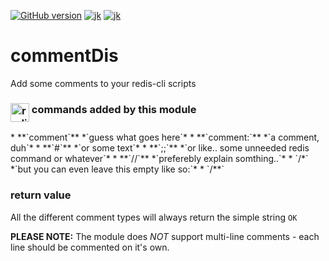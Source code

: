 [![GitHub version](https://img.shields.io/github/release/picotera/commentDis.svg?style=flat-square)](https://github.com/picotera/commentDis/releases/latest)
[![jk](https://img.shields.io/badge/reading_level-4th_grade-green.svg?style=flat-square)]()
[![jk](https://img.shields.io/badge/held_toghether_by-chewing_gum-C70039.svg?style=flat-square)]()

# commentDis
Add some comments to your redis-cli scripts


<h3> <img src="https://upload.wikimedia.org/wikipedia/en/6/6b/Redis_Logo.svg" alt="redis" height="30" align="top"/> commands added by this module</h3>
* **`comment`** *`guess what goes here`*
* **`comment:`** *`a comment, duh`*
* **`#`** *`or some text`*
* **`;;`** *`or like.. some unneeded redis command or whatever`*
* **`//`** *`preferebly explain somthing..`*
* `/*` *`but you can even leave this empty like so:`*
* `/**`

### return value
All the different comment types will always return the simple string `OK`


**PLEASE NOTE:** The module does *NOT* support multi-line comments - each line should be commented on it's own.
